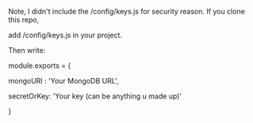 Note, I didn't include the /config/keys.js for security reason. If you clone this repo,

add /config/keys.js in your project.

Then write:

module.exports = {

mongoURI : 'Your MongoDB URL',

secretOrKey: 'Your key (can be anything u made up)'

}
